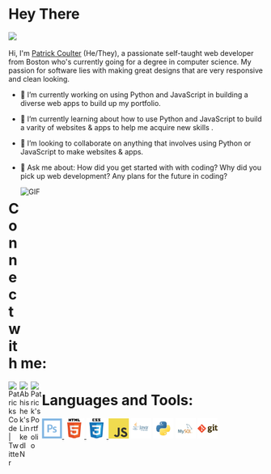 <h1> Hey There </h1> <img src="https://media.giphy.com/media/hvRJCLFzcasrR4ia7z/giphy.gif" width="25px">

<br />

Hi, I'm [Patrick Coulter](https://patricks-portfolio.netlify.app) (He/They), a passionate self-taught web developer from Boston who's currently going for a degree in computer science. My passion for software lies with making great designs that are very responsive and clean looking.

- 🔭 I’m currently working on using Python and JavaScript in building a diverse web apps to build up my portfolio.   

- 🌱 I’m currently learning about how to use Python and JavaScript to build a varity of websites & apps to help me acquire new skills .

- 👯 I’m looking to collaborate on anything that involves using Python or JavaScript to make websites & apps.

- 💬 Ask me about: 
           How did you get started with with coding? 
           Why did you pick up web development?
           Any plans for the future in coding?

  <img align="right" alt="GIF" src="https://github.com/abhisheknaiidu/abhisheknaiidu/blob/master/code.gif?raw=true" width="500" height="320" />

<h1 align="left">Connect with me:</h1>
<p align="left">
<a href="https://twitter.com/PatricksCode">
  <img align="left" alt="Patricks Code | Twitter" width="22px" src="https://raw.githubusercontent.com/peterthehan/peterthehan/master/assets/twitter.svg" />
</a>
<a href="https://www.linkedin.com/in/patrick-coulter-0582a3211/">
  <img align="left" alt="Abhishek's LinkedIN" width="22px" src="https://raw.githubusercontent.com/peterthehan/peterthehan/master/assets/linkedin.svg" />
</a>
<a href="https://patricks-portfolio.netlify.app">
  <img align="left" alt="Patrick's Portfolio" width="22px" src="https://preview.redd.it/u5g98dwm81161.png?width=512&format=png&auto=webp&s=abe52de9b8e804d2a3ee9e00f2ca3586e9b1cdf6"/>
</a>
</p>

<h1>Languages and Tools: </h1>
<p align="left">
<a href="https://www.photoshop.com/en" target="_blank"> <img src="https://raw.githubusercontent.com/devicons/devicon/master/icons/photoshop/photoshop-line.svg" alt="photoshop" height="40"/> </a>
<a href="https://www.w3.org/html/" target="_blank"> <img src="https://raw.githubusercontent.com/devicons/devicon/master/icons/html5/html5-original-wordmark.svg" alt="html5" height="40"/> </a>
<a href="https://www.w3schools.com/css/" target="_blank"> <img src="https://raw.githubusercontent.com/devicons/devicon/master/icons/css3/css3-original-wordmark.svg" alt="css3" height="40"/> </a>
<code><img height="40" src="https://raw.githubusercontent.com/github/explore/80688e429a7d4ef2fca1e82350fe8e3517d3494d/topics/javascript/javascript.png"></code>
<code><img height="40" src="https://raw.githubusercontent.com/github/explore/80688e429a7d4ef2fca1e82350fe8e3517d3494d/topics/java/java.png"></code>
<code><img height="40" src="https://raw.githubusercontent.com/github/explore/80688e429a7d4ef2fca1e82350fe8e3517d3494d/topics/python/python.png"></code>
<code><img height="40" src="https://raw.githubusercontent.com/github/explore/80688e429a7d4ef2fca1e82350fe8e3517d3494d/topics/mysql/mysql.png"></code>
<code><img height="40" src="https://raw.githubusercontent.com/github/explore/80688e429a7d4ef2fca1e82350fe8e3517d3494d/topics/git/git.png"></code>
</p>
